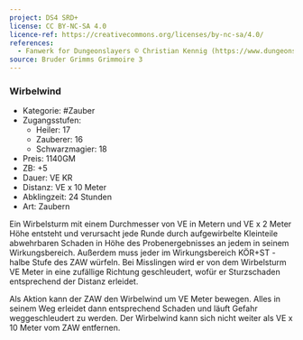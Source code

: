 ```yaml
---
project: DS4 SRD+
license: CC BY-NC-SA 4.0
licence-ref: https://creativecommons.org/licenses/by-nc-sa/4.0/
references: 
  - Fanwerk for Dungeonslayers © Christian Kennig (https://www.dungeonslayers.net/)
source: Bruder Grimms Grimmoire 3
---
```


### Wirbelwind

- Kategorie: #Zauber
- Zugangsstufen:
  - Heiler: 17
  - Zauberer: 16
  - Schwarzmagier: 18
- Preis: 1140GM
- ZB: +5
- Dauer: VE KR
- Distanz: VE x 10 Meter
- Abklingzeit: 24 Stunden
- Art: Zaubern

Ein Wirbelsturm mit einem Durchmesser von VE in Metern und VE x 2 Meter Höhe entsteht und verursacht jede Runde durch aufgewirbelte Kleinteile abwehrbaren Schaden in Höhe des Probenergebnisses an jedem in seinem Wirkungsbereich. Außerdem muss jeder im Wirkungsbereich KÖR+ST - halbe Stufe des ZAW würfeln. Bei Misslingen wird er von dem Wirbelsturm VE Meter in eine zufällige Richtung geschleudert, wofür er Sturzschaden entsprechend der Distanz erleidet.

Als Aktion kann der ZAW den Wirbelwind um VE Meter bewegen. Alles in seinem Weg erleidet dann entsprechend Schaden und läuft Gefahr weggeschleudert zu werden. Der Wirbelwind kann sich nicht weiter als VE x 10 Meter vom ZAW entfernen.

